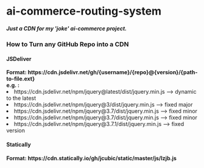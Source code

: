 <h1> ai-commerce-routing-system </h1>
<h5> Just a CDN for my 'joke' ai-commerce project. </h5>

<h3> How to Turn any GitHub Repo into a CDN </h3>
<h4> JSDeliver </h4>
<b> Format: https://cdn.jsdelivr.net/gh/{username}/{repo}@{version}/{path-to-file.ext}</b>
<br>
<b>e.g. :</b>
<br>
<li> https://cdn.jsdelivr.net/npm/jquery@latest/dist/jquery.min.js --> dynamic to the latest </li>
<li> https://cdn.jsdelivr.net/npm/jquery@3/dist/jquery.min.js --> fixed major </li>
<li> https://cdn.jsdelivr.net/npm/jquery@3.7/dist/jquery.min.js --> fixed minor </li>
<li> https://cdn.jsdelivr.net/npm/jquery@3.7/dist/jquery.min.js --> fixed minor </li>
<li> https://cdn.jsdelivr.net/npm/jquery@3.7.1/dist/jquery.min.js --> fixed version </li>

<h4> Statically </h4>
<b> Format: https://cdn.statically.io/gh/jcubic/static/master/js/lzjb.js </b>
